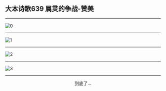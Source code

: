 
## 大本诗歌639 属灵的争战-赞美
        
<div id="aplayer0"></div>

---

<img alt="0" data-original="/data/d0639/0.png">

---

<img alt="1" data-original="/data/d0639/1.png">

---

<img alt="2" data-original="/data/d0639/2.png">

---

<img alt="3" data-original="/data/d0639/3.png">

---

<p style="text-align: center">到底了...</p>

<script src="/js/dist-view.js"></script>

<script>
MAIN.id = 'd0639';
        
const ap0 = new APlayer({
    container: document.getElementById('aplayer0'),
    volume: 1,
    loop: 'none',
    preload: 'none',
    audio: [{
        name: '大本诗歌639.mp3',
        artist: '大本诗歌',
        url: 'https://res.wx.qq.com/voice/getvoice?mediaid=MzI0NTk3MDM5M18yMjQ3NDk1NjUx',
        cover: '/favicon'
    }]
});
</script>
